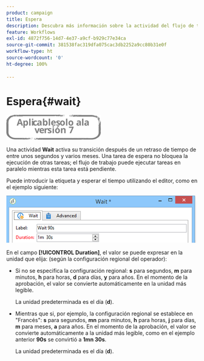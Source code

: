 ```yaml
---
product: campaign
title: Espera
description: Descubra más información sobre la actividad del flujo de trabajo Espera
feature: Workflows
exl-id: 4872f756-14d7-4e37-a9cf-b929c77e34ca
source-git-commit: 381538fac319dfa075cac3db2252a9cc80b31e0f
workflow-type: ht
source-wordcount: '0'
ht-degree: 100%

---
```


# Espera{#wait}

![](../../assets/v7-only.svg)

Una actividad **Wait** activa su transición después de un retraso de tiempo de entre unos segundos y varios meses. Una tarea de espera no bloquea la ejecución de otras tareas; el flujo de trabajo puede ejecutar tareas en paralelo mientras esta tarea está pendiente.

Puede introducir la etiqueta y esperar el tiempo utilizando el editor, como en el ejemplo siguiente:

![](assets/edit_wait.png)

En el campo **[!UICONTROL Duration]**, el valor se puede expresar en la unidad que elija: (según la configuración regional del operador):

* Si no se especifica la configuración regional: **s** para segundos, **m** para minutos, **h** para horas, **d** para días, **y** para años. En el momento de la aprobación, el valor se convierte automáticamente en la unidad más legible.

   La unidad predeterminada es el día (**d**).

* Mientras que si, por ejemplo, la configuración regional se establece en &quot;Francés&quot;: **s** para segundos, **mn** para minutos, **h** para horas, **j** para días, **m** para meses, **a** para años. En el momento de la aprobación, el valor se convierte automáticamente a la unidad más legible, como en el ejemplo anterior **90s** se convirtió a **1mn 30s**.

   La unidad predeterminada es el día (**d**).
